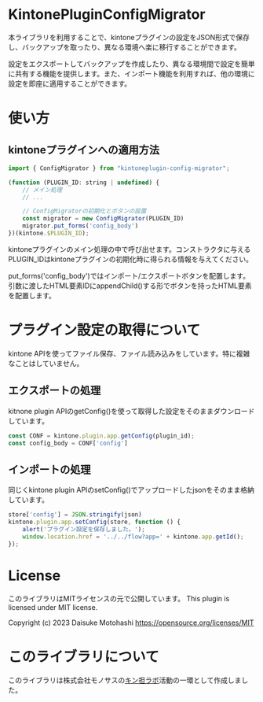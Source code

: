 KintonePluginConfigMigrator
====

本ライブラリを利用することで、kintoneプラグインの設定をJSON形式で保存し、バックアップを取ったり、異なる環境へ楽に移行することができます。

設定をエクスポートしてバックアップを作成したり、異なる環境間で設定を簡単に共有する機能を提供します。また、インポート機能を利用すれば、他の環境に設定を即座に適用することができます。


# 使い方

## kintoneプラグインへの適用方法

```javascript
import { ConfigMigrator } from "kintoneplugin-config-migrator";

(function (PLUGIN_ID: string | undefined) {
    // メイン処理
    // ...

    // ConfigMigratorの初期化とボタンの設置
    const migrator = new ConfigMigrator(PLUGIN_ID)
    migrator.put_forms('config_body')
})(kintone.$PLUGIN_ID);
```

kintoneプラグインのメイン処理の中で呼び出せます。コンストラクタに与えるPLUGIN_IDはkintoneプラグインの初期化時に得られる情報を与えてください。

put_forms('config_body')ではインポート/エクスポートボタンを配置します。引数に渡したHTML要素IDにappendChild()する形でボタンを持ったHTML要素を配置します。

# プラグイン設定の取得について

kintone APIを使ってファイル保存、ファイル読み込みをしています。特に複雑なことはしていません。

## エクスポートの処理

kitnone plugin APIのgetConfig()を使って取得した設定をそのままダウンロードしています。

```javascript
const CONF = kintone.plugin.app.getConfig(plugin_id);
const config_body = CONF['config']
```

## インポートの処理

同じくkintone plugin APIのsetConfig()でアップロードしたjsonをそのまま格納しています。

```javascript
store['config'] = JSON.stringify(json)
kintone.plugin.app.setConfig(store, function () {
    alert('プラグイン設定を保存しました。');
    window.location.href = '../../flow?app=' + kintone.app.getId();
});
```


# License

このライブラリはMITライセンスの元で公開しています。
This plugin is licensed under MIT license.

Copyright (c) 2023 Daisuke Motohashi
https://opensource.org/licenses/MIT

# このライブラリについて

このライブラリは株式会社モノサスの[キン担ラボ](https://www.monosus.co.jp/service/kintanlab/)活動の一環として作成しました。
